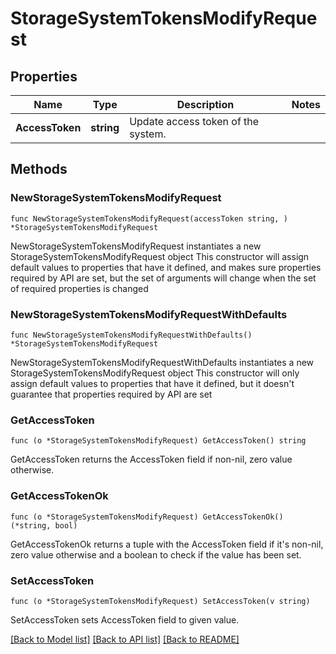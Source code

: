 # StorageSystemTokensModifyRequest

## Properties

Name | Type | Description | Notes
------------ | ------------- | ------------- | -------------
**AccessToken** | **string** | Update access token of the system. | 

## Methods

### NewStorageSystemTokensModifyRequest

`func NewStorageSystemTokensModifyRequest(accessToken string, ) *StorageSystemTokensModifyRequest`

NewStorageSystemTokensModifyRequest instantiates a new StorageSystemTokensModifyRequest object
This constructor will assign default values to properties that have it defined,
and makes sure properties required by API are set, but the set of arguments
will change when the set of required properties is changed

### NewStorageSystemTokensModifyRequestWithDefaults

`func NewStorageSystemTokensModifyRequestWithDefaults() *StorageSystemTokensModifyRequest`

NewStorageSystemTokensModifyRequestWithDefaults instantiates a new StorageSystemTokensModifyRequest object
This constructor will only assign default values to properties that have it defined,
but it doesn't guarantee that properties required by API are set

### GetAccessToken

`func (o *StorageSystemTokensModifyRequest) GetAccessToken() string`

GetAccessToken returns the AccessToken field if non-nil, zero value otherwise.

### GetAccessTokenOk

`func (o *StorageSystemTokensModifyRequest) GetAccessTokenOk() (*string, bool)`

GetAccessTokenOk returns a tuple with the AccessToken field if it's non-nil, zero value otherwise
and a boolean to check if the value has been set.

### SetAccessToken

`func (o *StorageSystemTokensModifyRequest) SetAccessToken(v string)`

SetAccessToken sets AccessToken field to given value.



[[Back to Model list]](../README.md#documentation-for-models) [[Back to API list]](../README.md#documentation-for-api-endpoints) [[Back to README]](../README.md)


